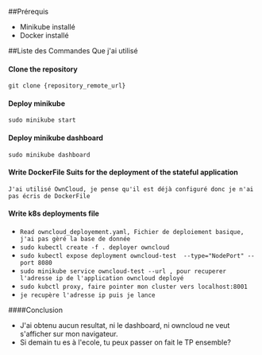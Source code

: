 ##Prérequis

- Minikube installé
- Docker installé

##Liste des Commandes Que j'ai utilisé

#### Clone the repository
`git clone {repository_remote_url}`

#### Deploy minikube
`sudo minikube start`

#### Deploy minikube dashboard
`sudo minikube dashboard`

#### Write DockerFile Suits for the deployment of the stateful application
`J'ai utilisé OwnCloud, je pense qu'il est déjà configuré donc je n'ai pas écris de DockerFile`

#### Write k8s deployments file
- `Read owncloud_deployement.yaml, Fichier de deploiement basique, j'ai pas gèré la base de donnée`
- `sudo kubectl create -f . deployer owncloud`
- `sudo kubectl expose deployment owncloud-test  --type="NodePort" --port 8080`
- `sudo minikube service owncloud-test --url , pour recuperer l'adresse ip de l'application owncloud deployé`
- `sudo kubctl proxy, faire pointer mon cluster vers localhost:8001`
-  `je recupère l'adresse ip puis je lance`

####Conclusion
- J'ai obtenu aucun resultat, ni le dashboard, ni owncloud ne veut s'afficher sur mon navigateur. 
- Si demain tu es à l'ecole, tu peux passer on fait le TP ensemble?

